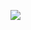 ![](https://pixel-profile.vercel.app/api/github-stats?username=utsmannn&hide=contributions&dithering=true)
